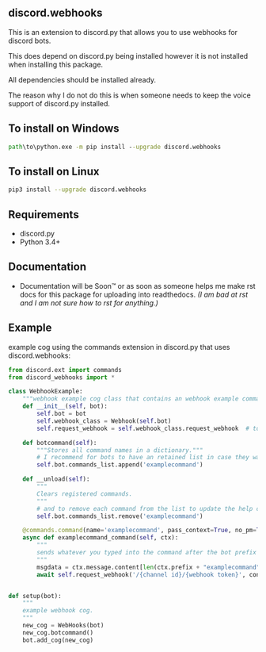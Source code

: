 ## discord.webhooks

This is an extension to discord.py that allows you to use webhooks for discord bots.

This does depend on discord.py being installed however it is not installed when installing this package.

All dependencies should be installed already.

The reason why I do not do this is when someone needs to keep the voice support of discord.py installed.

## To install on Windows

```cmd
path\to\python.exe -m pip install --upgrade discord.webhooks
```

## To install on Linux

```sh
pip3 install --upgrade discord.webhooks
```

## Requirements

- discord.py
- Python 3.4+

## Documentation
- Documentation will be Soon™ or as soon as someone helps me make rst docs for this package for uploading into readthedocs.
*(I am bad at rst and I am not sure how to rst for anything.)*

## Example

example cog using the commands extension in discord.py that uses discord.webhooks:

```py
from discord.ext import commands
from discord_webhooks import *

class WebhookExample:
    """webhook example cog class that contains an webhook example command."""
    def __init__(self, bot):
        self.bot = bot
        self.webhook_class = Webhook(self.bot)
        self.request_webhook = self.webhook_class.request_webhook  # to request an webhook.

    def botcommand(self):
        """Stores all command names in a dictionary."""
        # I recommend for bots to have an retained list in case they want to make their own help command.
        self.bot.commands_list.append('examplecommand')

    def __unload(self):
        """
        Clears registered commands.
        """
        # and to remove each command from the list to update the help command when cogs are unloaded.
        self.bot.commands_list.remove('examplecommand')

    @commands.command(name='examplecommand', pass_context=True, no_pm=True)
    async def examplecommand_command(self, ctx):
        """
        sends whatever you typed into the command after the bot prefix + 'examplecommand' via webhook.
        """
        msgdata = ctx.message.content[len(ctx.prefix + "examplecommand"):].strip()
        await self.request_webhook('/{channel id}/{webhook token}', content=msgdata)


def setup(bot):
    """
    example webhook cog.
    """
    new_cog = WebHooks(bot)
    new_cog.botcommand()
    bot.add_cog(new_cog)
```
